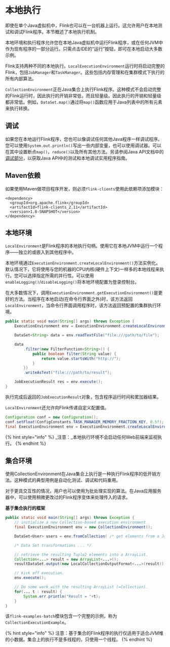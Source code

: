 # 本地执行

即使在单个Java虚拟机中，Flink也可以在一台机器上运行。这允许用户在本地测试和调试Flink程序。本节概述了本地执行机制。

本地环境和执行程序允许您在本地Java虚拟机中运行Flink程序，或在任何JVM中作为现有程序的一部分运行。只需点击IDE的“运行”按钮，即可在本地启动大多数示例。

Flink支持两种不同的本地执行。`LocalExecutionEnvironment`运行时将启动完整的Flink，包括`JobManager`和`TaskManager`。这些包括内存管理和在集群模式下执行的所有内部算法。

`CollectionEnvironment`正在Java集合上执行Flink程序。这种模式不会启动完整的Flink运行时，因此执行的开销非常低，而且轻量级。因此执行的开销和轻量级都非常低。例如，`DataSet.map()`通过将`map()`函数应用于Java列表中的所有元素来执行转换。

## 调试

如果您在本地运行Flink程序，您也可以像调试任何其他Java程序一样调试程序。您可以使用`System.out.println()`写出一些内部变量，也可以使用调试器。可以在其中设置断点`map()`，`reduce()`以及所有其他方法。另请参阅Java API文档中的[调试部分](https://ci.apache.org/projects/flink/flink-docs-master/dev/batch/index.html#debugging)，以获取Java API中的测试和本地调试实用程序指南。

## Maven依赖

如果使用Maven做项目程序开发，则必须`flink-clients`使用此依赖项添加模块：

```text
<dependency>
  <groupId>org.apache.flink</groupId>
  <artifactId>flink-clients_2.11</artifactId>
  <version>1.8-SNAPSHOT</version>
</dependency>
```

## 本地环境

`LocalEnvironment`是Flink程序的本地执行句柄。使用它在本地JVM中运行一个程序——独立的或嵌入到其他程序中。

本地环境通过`ExecutionEnvironment.createLocalEnvironment()`方法实例化。默认情况下，它将使用与您的机器的CPU内核\(硬件上下文\)一样多的本地线程来执行。您可以选择指定所需的并行性。可以使用`enableLogging()`/`disableLogging()`将本地环境配置为登录控制台。

在大多数情况下，调用`ExecutionEnvironment.getExecutionEnvironment()`是更好的方法。当程序在本地启动\(在命令行界面之外\)时，该方法返回`LocalEnvironment`，当命令行界面调用程序时，该方法返回预配置的集群执行环境。

```java
public static void main(String[] args) throws Exception {
    ExecutionEnvironment env = ExecutionEnvironment.createLocalEnvironment();

    DataSet<String> data = env.readTextFile("file:///path/to/file");

    data
        .filter(new FilterFunction<String>() {
            public boolean filter(String value) {
                return value.startsWith("http://");
            }
        })
        .writeAsText("file:///path/to/result");

    JobExecutionResult res = env.execute();
}
```

执行完成后返回的`JobExecutionResult`对象，包含程序运行时间和累加器结果。

`LocalEnvironment`还允许向Flink传递自定义配置值。

```java
Configuration conf = new Configuration();
conf.setFloat(ConfigConstants.TASK_MANAGER_MEMORY_FRACTION_KEY, 0.5f);
final ExecutionEnvironment env = ExecutionEnvironment.createLocalEnvironment(conf);
```

{% hint style="info" %}
_注意：_本地执行环境不会启动任何Web前端来监视执行。
{% endhint %}

## 集合环境

使用CollectionEnvironment在Java集合上执行是一种执行Flink程序的低开销方法。这种模式的典型用例是自动化测试、调试和代码重用。

对于更具交互性的情况，用户也可以使用为批处理实现的算法。在Java应用服务器中，可以使用稍微更改过的Flink程序变体来处理传入的请求。

**基于集合执行的框架**

```java
public static void main(String[] args) throws Exception {
    // initialize a new Collection-based execution environment
    final ExecutionEnvironment env = new CollectionEnvironment();

    DataSet<User> users = env.fromCollection( /* get elements from a Java Collection */);

    /* Data Set transformations ... */

    // retrieve the resulting Tuple2 elements into a ArrayList.
    Collection<...> result = new ArrayList<...>();
    resultDataSet.output(new LocalCollectionOutputFormat<...>(result));

    // kick off execution.
    env.execute();

    // Do some work with the resulting ArrayList (=Collection).
    for(... t : result) {
        System.err.println("Result = "+t);
    }
}
```

该`flink-examples-batch`模块包含一个完整的示例，称为`CollectionExecutionExample`。

{% hint style="info" %}
注意：基于集合的Flink程序的执行仅适用于适合JVM堆的小数据。集合上的执行不是多线程的，只使用一个线程。
{% endhint %}

